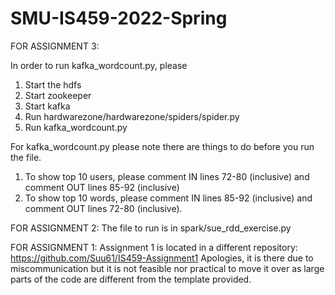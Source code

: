 # SMU-IS459-2022-Spring

FOR ASSIGNMENT 3: 

In order to run kafka_wordcount.py, please
1) Start the hdfs
2) Start zookeeper
3) Start kafka
4) Run hardwarezone/hardwarezone/spiders/spider.py
5) Run kafka_wordcount.py

For kafka_wordcount.py please note there are things to do before you run the file.
1) To show top 10 users, please comment IN lines 72-80 (inclusive) and comment OUT lines 85-92 (inclusive)
2) To show top 10 words, please comment IN lines 85-92 (inclusive) and comment OUT lines 72-80 (inclusive).

FOR ASSIGNMENT 2:
The file to run is in spark/sue_rdd_exercise.py

FOR ASSIGNMENT 1:
Assignment 1 is located in a different repository: https://github.com/Suu61/IS459-Assignment1
Apologies, it is there due to miscommunication but it is not feasible nor practical to move it over as large parts of the code are different from the template provided.
